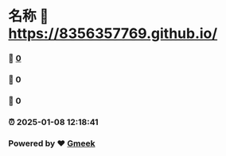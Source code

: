 # 名称 :link: https://8356357769.github.io/ 
### :page_facing_up: [0](https://8356357769.github.io//tag.html) 
### :speech_balloon: 0 
### :hibiscus: 0 
### :alarm_clock: 2025-01-08 12:18:41 
### Powered by :heart: [Gmeek](https://github.com/Meekdai/Gmeek)
